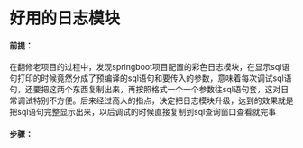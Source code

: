# 好用的日志模块

#### 前提：

在翻修老项目的过程中，发现springboot项目配置的彩色日志模块，在显示sql语句打印的时候竟然分成了预编译的sql语句和要传入的参数，意味着每次调试sql语句，还要把这两个东西复制出来，再按照格式一个一个参数往sql语句套，这对日常调试特别不方便。后来经过高人的指点，决定把日志模块升级，达到的效果就是把sql语句完整显示出来，以后调试的时候直接复制到sql查询窗口查看就完事

#### 步骤：


